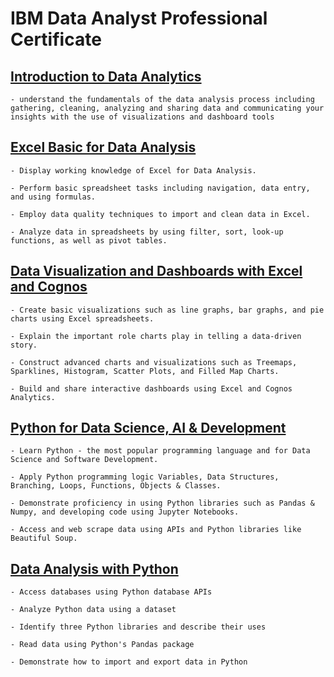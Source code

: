# IBM Data Analyst Professional Certificate

## [Introduction to Data Analytics](https://github.com/shadowdk3/IBM-Data-Analyst-Professional-Certificate/tree/main/01-Introduction_to_Data_Analytics)

    - understand the fundamentals of the data analysis process including gathering, cleaning, analyzing and sharing data and communicating your insights with the use of visualizations and dashboard tools

## [Excel Basic for Data Analysis](https://github.com/shadowdk3/IBM-Data-Analyst-Professional-Certificate/tree/main//02-Excel_Basic_for_Data_Analysis)

    - Display working knowledge of Excel for Data Analysis.

    - Perform basic spreadsheet tasks including navigation, data entry, and using formulas.

    - Employ data quality techniques to import and clean data in Excel.

    - Analyze data in spreadsheets by using filter, sort, look-up functions, as well as pivot tables.

## [Data Visualization and Dashboards with Excel and Cognos](https://github.com/shadowdk3/IBM-Data-Analyst-Professional-Certificate/tree/main/03-Data_Visualization_and_Dashboards_with_Excel_and_Cognos)

    - Create basic visualizations such as line graphs, bar graphs, and pie charts using Excel spreadsheets.

    - Explain the important role charts play in telling a data-driven story. 

    - Construct advanced charts and visualizations such as Treemaps, Sparklines, Histogram, Scatter Plots, and Filled Map Charts.

    - Build and share interactive dashboards using Excel and Cognos Analytics.

## [Python for Data Science, AI & Development](https://github.com/shadowdk3/IBM-Data-Analyst-Professional-Certificate/tree/main/04-Python_for_Data_Science_AI_and_Development)

    - Learn Python - the most popular programming language and for Data Science and Software Development.

    - Apply Python programming logic Variables, Data Structures, Branching, Loops, Functions, Objects & Classes.

    - Demonstrate proficiency in using Python libraries such as Pandas & Numpy, and developing code using Jupyter Notebooks.

    - Access and web scrape data using APIs and Python libraries like Beautiful Soup. 

## [Data Analysis with Python](https://github.com/shadowdk3/IBM-Data-Analyst-Professional-Certificate/tree/main/IBM_data_analysis_with_python)

    - Access databases using Python database APIs

    - Analyze Python data using a dataset

    - Identify three Python libraries and describe their uses

    - Read data using Python's Pandas package

    - Demonstrate how to import and export data in Python

